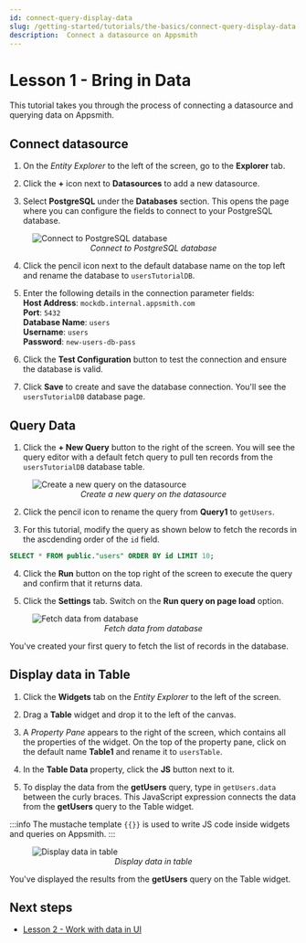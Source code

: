 ```yaml
---
id: connect-query-display-data
slug: /getting-started/tutorials/the-basics/connect-query-display-data
description:  Connect a datasource on Appsmith
---
```


# Lesson 1 - Bring in Data

This tutorial takes you through the process of connecting a datasource and querying data on Appsmith. 

## Connect datasource

1. On the *Entity Explorer* to the left of the screen, go to the **Explorer** tab.

2. Click the **+** icon next to **Datasources** to add a new datasource.

3. Select **PostgreSQL** under the **Databases** section. This opens the page where you can configure the fields to connect to your PostgreSQL database. 

<figure>
  <img src="/img/connect-to-postgreSQL-database.png" style= {{width:"100%", height:"auto"}} alt="Connect to PostgreSQL database"/>
  <figcaption align = "center"><i>Connect to PostgreSQL database</i></figcaption>
</figure>

4. Click the pencil icon next to the default database name on the top left and rename the database to `usersTutorialDB`.

5. Enter the following details in the connection parameter fields:<br/>
  **Host Address**: `mockdb.internal.appsmith.com` <br/>
  **Port**: `5432`<br/>
  **Database Name**: `users`<br/>
  **Username**: `users`<br/>
  **Password**: `new-users-db-pass`<br/>

6. Click the **Test Configuration** button to test the connection and ensure the database is valid.

7. Click **Save** to create and save the database connection. You'll see the `usersTutorialDB` database page.

## Query Data

1. Click the **+ New Query** button to the right of the screen. You will see the query editor with a default fetch query to pull ten records from the `usersTutorialDB` database table.

<figure>
  <img src="/img/create-new-query.png" style= {{width:"100%", height:"auto"}} alt="Create a new query on the datasource"/>
  <figcaption align = "center"><i>Create a new query on the datasource</i></figcaption>
</figure>

2. Click the pencil icon to rename the query from **Query1** to `getUsers`.

3. For this tutorial, modify the query as shown below to fetch the records in the ascdending order of the `id` field.

  ```sql
  SELECT * FROM public."users" ORDER BY id LIMIT 10;
  ```

4. Click the **Run** button on the top right of the screen to execute the query and confirm that it returns data.

5. Click the **Settings** tab. Switch on the **Run query on page load** option.

<figure>
  <img src="/img/fetch-data-query.png" style= {{width:"100%", height:"auto"}} alt="Fetch data from database"/>
  <figcaption align = "center"><i>Fetch data from database</i></figcaption>
</figure>

You've created your first query to fetch the list of records in the database.

## Display data in Table

1. Click the **Widgets** tab on the *Entity Explorer* to the left of the screen.

2. Drag a **Table** widget and drop it to the left of the canvas.

3. A *Property Pane* appears to the right of the screen, which contains all the properties of the widget. On the top of the property pane, click on the default name **Table1** and rename it to `usersTable`.

4. In the **Table Data** property, click the **JS** button next to it. 

5. To display the data from the **getUsers** query, type in `getUsers.data` between the curly braces. This JavaScript expression connects the data from the **getUsers** query to the Table widget.

:::info
The mustache template `{{}}` is used to write JS code inside widgets and queries on Appsmith.
:::

<figure>
  <img src="/img/display-data-in-table.png" style= {{width:"100%", height:"auto"}} alt="Display data in table"/>
  <figcaption align = "center"><i>Display data in table</i></figcaption>
</figure>

You've displayed the results from the **getUsers** query on the Table widget.

## Next steps
- [Lesson 2 - Work with data in UI](/getting-started/tutorials/the-basics/work-with-data-in-ui)